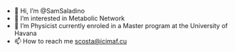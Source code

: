 - 👋 Hi, I’m @SamSaladino
- 👀 I’m interested in Metabolic Network
- 🌱 I’m Physicist currently enroled in a Master program at the University of Havana
- 📫 How to reach me scosta@icimaf.cu

<!---
SamSaladino/SamSaladino is a ✨ special ✨ repository because its `README.md` (this file) appears on your GitHub profile.
You can click the Preview link to take a look at your changes.
--->
